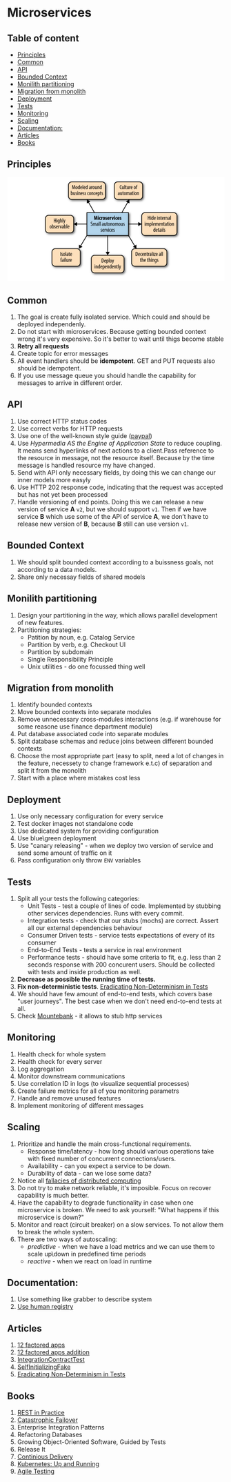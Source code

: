 # Microservices

## Table of content
- [Principles](#principles)
- [Common](#common)
- [API](#api)
- [Bounded Context](#bounded-context)
- [Monilith partitioning](#monilith-partitioning)
- [Migration from monolith](#migration-from-monolith)
- [Deployment](#deployment)
- [Tests](#tests)
- [Monitoring](#monitoring)
- [Scaling](#scaling)
- [Documentation:](#documentation)
- [Articles](#articles)
- [Books](#books)

## Principles
![Microservices principles](../images/microservices.png)

## Common
1. The goal is create fully isolated service. Which could and should be deployed independenly.
1. Do not start with microservices. Because getting bounded context wrong it's very expensive. So it's better to wait until thigs become stable
1. **Retry all requests**
1. Create topic for error messages
1. All event handlers should be **idempotent**. GET and PUT requests also should be idempotent.
1. If you use message queue you should handle the capability for messages to arrive in different order.

## API
1. Use correct HTTP status codes
1. Use correct verbs for HTTP requests
1. Use one of the well-known style guide ([paypal](https://github.com/paypal/api-standards/blob/master/api-style-guide.md))
1. Use _Hypermedia AS the Engine of Application State_ to reduce coupling. It means send hyperlinks of next actions to a client.Pass reference to the resource in message, not the resource itself. Because by the time message is handled resource my have changed.
1. Send with API only necessary fields, by doing this we can change our inner models more easyly
1. Use HTTP 202 response code, indicating that the request was accepted but has not yet been processed
1. Handle versioning of end points. Doing this we can release a new version of service **A** `v2`, but we should support `v1`. Then if we have service **B** which use some of the API of service **A**, we don’t have to release new version of **B**, because **B** still can use version `v1`.

## Bounded Context
1. We should split bounded context according to a buissness goals, not according to a data models.
1. Share only necessay fields of shared models

## Monilith partitioning
1. Design your partitioning in the way, which allows parallel development of new features.
1. Partitioning strategies:
    * Patition by noun, e.g. Catalog Service
    * Partition by verb, e.g. Checkout UI
    * Partition by subdomain
    * Single Responsibility Principle
    * Unix utilities - do one focussed thing well


## Migration from monolith
1. Identify bounded contexts
1. Move bounded contexts into separate modules
1. Remove unnecessary cross-modules interactions (e.g. if warehouse for some reasone use finance department module)
1. Put database associated code into separate modules
1. Split database schemas and reduce joins between different bounded contexts
1. Choose the most appropriate part (easy to split, need a lot of changes in the feature, necessety to change framework e.t.c) of separation and split it from the monolith
1. Start with a place where mistakes cost less

## Deployment
1. Use only necessary configuration for every service
1. Test docker images not standalone code
1. Use dedicated system for providing configuration
1. Use blue\green deployment
1. Use "canary releasing" - when we deploy two version of service and send some amount of traffic on it
1. Pass configuration only throw `ENV` variables

## Tests
1. Split all your tests the following categories:
    * Unit Tests - test a couple of lines of code. Implemented by stubbing other services dependencies. Runs with every commit.
    * Integration tests - check that our stubs (mochs) are correct. Assert all our external dependencies behaviour
    * Consumer Driven tests - service tests expectations of every of its consumer
    * End-to-End Tests - tests a service in real environment
    * Performance tests - should have some criteria to fit, e.g. less than 2 seconds response with 200 concurent users. Should be collected with tests and inside production as well.
1. **Decrease as possible the running time of tests.**
1. **Fix non-deterministic tests**. [Eradicating Non-Determinism in Tests](https://martinfowler.com/articles/nonDeterminism.html)
1. We should have few amount of end-to-end tests, which covers base "user journeys". The best case when we don't need end-to-end tests at all.
1. Check [Mountebank](http://www.mbtest.org/) - it allows to stub http services

## Monitoring
1. Health check for whole system
1. Health check for every server
1. Log aggregation
1. Monitor downstream communications
1. Use correlation ID in logs (to visualize sequential processes)
1. Create failure metrics for all of you monitoring parametrs
1. Handle and remove unused features
1. Implement monitoring of different messages

## Scaling
1. Prioritize and handle the main cross-functional requirements.
    * Response time/latency - how long should various operations take with fixed number of concurrent connections/users.
    * Availability - can you expect a service to be down.
    * Durability of data - can we lose some data?
1. Notice all [fallacies of distributed computing](https://en.wikipedia.org/wiki/Fallacies_of_distributed_computing)
1. Do not try to make network reliable, it's imposible. Focus on recover capability is much better.
1. Have the capability to degrade functionality in case when one microservice is broken. We need to ask yourself: "What happens if this microservice is down?"
1. Monitor and react (circuit breaker) on a slow services. To not allow them to break the whole system.
1. There are two ways of autoscaling:
    * _predictive_ - when we have a load metrics and we can use them to scale up\down in predefined time periods
    * _reactive_ - when we react on load in runtime

## Documentation:
1. Use something like grabber to describe system
1. [Use human registry](https://martinfowler.com/bliki/HumaneRegistry.html)

## Articles
1. [12 factored apps](https://12factor.net/)
1. [12 factored apps addition](https://medium.com/@kelseyhightower/12-fractured-apps-1080c73d481c)
1. [IntegrationContractTest](https://martinfowler.com/bliki/IntegrationContractTest.html)
1. [SelfInitializingFake](https://martinfowler.com/bliki/SelfInitializingFake.html)
1. [Eradicating Non-Determinism in Tests](https://martinfowler.com/articles/nonDeterminism.html)

## Books
1. [REST in Practice](http://shop.oreilly.com/product/9780596805838.do)
1. [Catastrophic Failover](https://martinfowler.com/bliki/CatastrophicFailover.html)
1. Enterprise Integration Patterns
1. Refactoring Databases
1. Growing Object-Oriented Software, Guided by Tests
1. Release It
1. [Continious Delivery](https://www.amazon.com/Continuous-Delivery-Deployment-Automation-Addison-Wesley/dp/0321601912)
1. [Kubernetes: Up and Running](http://shop.oreilly.com/product/0636920043874.do)
1. [Agile Testing](https://www.amazon.com/Agile-Testing-Practical-Guide-Testers/dp/0321534468)
